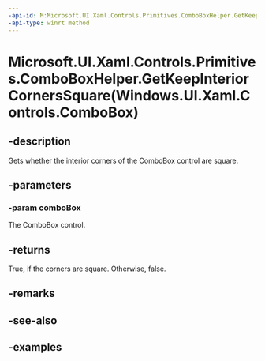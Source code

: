 ```yaml
---
-api-id: M:Microsoft.UI.Xaml.Controls.Primitives.ComboBoxHelper.GetKeepInteriorCornersSquare(Windows.UI.Xaml.Controls.ComboBox)
-api-type: winrt method
---
```


# Microsoft.UI.Xaml.Controls.Primitives.ComboBoxHelper.GetKeepInteriorCornersSquare(Windows.UI.Xaml.Controls.ComboBox)

<!--
public static bool GetKeepInteriorCornersSquare (Windows.UI.Xaml.Controls.ComboBox comboBox);
-->

## -description

Gets whether the interior corners of the ComboBox control are square.

## -parameters

### -param comboBox

The ComboBox control.

## -returns

True, if the corners are square. Otherwise, false.

## -remarks

## -see-also

## -examples
